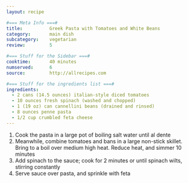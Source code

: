 ```yaml
---
layout: recipe

#=== Meta Info ===#
title: 			Greek Pasta with Tomatoes and White Beans
category:		main dish					
subcategory:	vegetarian
review:			5

#=== Stuff for the Sidebar ===#
cooktime:		40 minutes
numserved:		6
source:			http://allrecipes.com

#=== Stuff for the ingredients list ===#
ingredients:
  - 2 cans (14.5 ounces) italian-style diced tomatoes
  - 10 ounces fresh spinach (washed and chopped)
  - 1 (19 oz) can cannellini beans (drained and rinsed)
  - 8 ounces penne pasta
  - 1/2 cup crumbled feta cheese
---
```


1. Cook the pasta in a large pot of boiling salt water until al dente
2. Meanwhile, combine tomatoes and bans in a large non-stick skillet. Bring to a boil over medium high heat. Reduce heat, and simmer 10 minutes
3. Add spinach to the sauce; cook for 2 minutes or until spinach wilts, stirring constantly
4. Serve sauce over pasta, and sprinkle with feta
